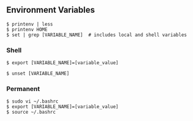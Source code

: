 ## Environment Variables

```console
$ printenv | less
$ printenv HOME
$ set | grep [VARIABLE_NAME]  # includes local and shell variables
```

### Shell

```console
$ export [VARIABLE_NAME]=[variable_value]

$ unset [VARIABLE_NAME]
```

### Permanent

```console
$ sudo vi ~/.bashrc
$ export [VARIABLE_NAME]=[variable_value]
$ source ~/.bashrc
```
